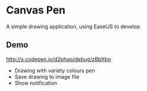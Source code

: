 # Canvas Pen
A simple drawing application, using EaselJS to develop.

## Demo
http://s.codepen.io/d2phap/debug/zBbXbp

- Drawing with variety colours pen
- Save drawing to image file
- Show notification



